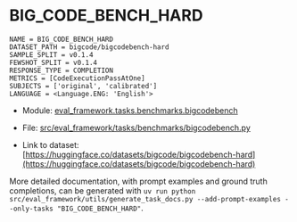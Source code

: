 # BIG_CODE_BENCH_HARD

````
NAME = BIG_CODE_BENCH_HARD
DATASET_PATH = bigcode/bigcodebench-hard
SAMPLE_SPLIT = v0.1.4
FEWSHOT_SPLIT = v0.1.4
RESPONSE_TYPE = COMPLETION
METRICS = [CodeExecutionPassAtOne]
SUBJECTS = ['original', 'calibrated']
LANGUAGE = <Language.ENG: 'English'>
````

- Module: [eval_framework.tasks.benchmarks.bigcodebench](eval_framework.tasks.benchmarks.bigcodebench)

- File: [src/eval_framework/tasks/benchmarks/bigcodebench.py](../../src/eval_framework/tasks/benchmarks/bigcodebench.py)

- Link to dataset: [https://huggingface.co/datasets/bigcode/bigcodebench-hard](https://huggingface.co/datasets/bigcode/bigcodebench-hard)

More detailed documentation, with prompt examples and ground truth completions, can be generated with `uv run python src/eval_framework/utils/generate_task_docs.py --add-prompt-examples --only-tasks "BIG_CODE_BENCH_HARD"`.
